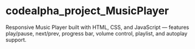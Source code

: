# codealpha_project_MusicPlayer
Responsive Music Player built with HTML, CSS, and JavaScript — features play/pause, next/prev, progress bar, volume control, playlist, and autoplay support.
